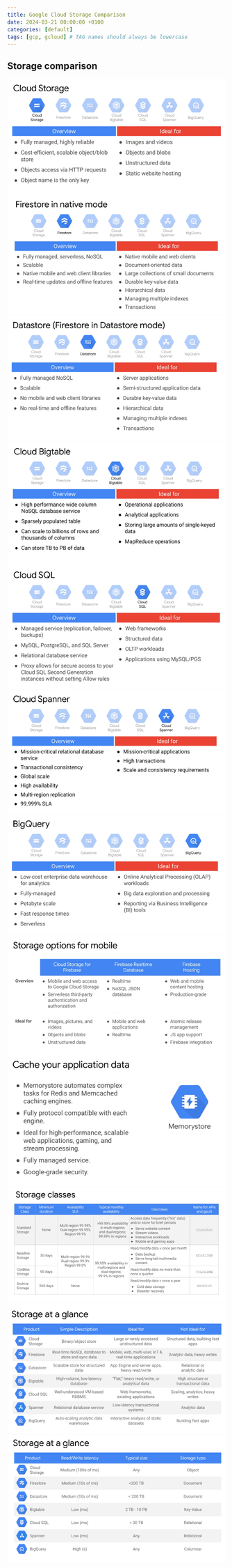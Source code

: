 ```yaml
---
title: Google Cloud Storage Comparison
date: 2024-03-21 00:00:00 +0100
categories: [default]
tags: [gcp, gcloud] # TAG names should always be lowercase
---
```


## Storage comparison

![](/assets/img/posts/2024-03-21-GoogleCloud-Storage/01_cloud_storage.png)
![](/assets/img/posts/2024-03-21-GoogleCloud-Storage/02_firestore.png)
![](/assets/img/posts/2024-03-21-GoogleCloud-Storage/03_datastore.png)
![](/assets/img/posts/2024-03-21-GoogleCloud-Storage/04_cloud_bigtable.png)
![](/assets/img/posts/2024-03-21-GoogleCloud-Storage/05_cloud_sql.png)
![](/assets/img/posts/2024-03-21-GoogleCloud-Storage/06_cloud_spanner.png)
![](/assets/img/posts/2024-03-21-GoogleCloud-Storage/07_bigquery.png)
![](/assets/img/posts/2024-03-21-GoogleCloud-Storage/08_firebase_storages_comparison.png)
![](/assets/img/posts/2024-03-21-GoogleCloud-Storage/09_memorystore.png)
![](/assets/img/posts/2024-03-21-GoogleCloud-Storage/10_storage_classes.png)
![](/assets/img/posts/2024-03-21-GoogleCloud-Storage/11_summary.png)
![](/assets/img/posts/2024-03-21-GoogleCloud-Storage/12_summary_2.png)
